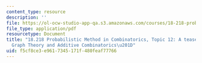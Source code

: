 ```yaml
---
content_type: resource
description: ''
file: https://ol-ocw-studio-app-qa.s3.amazonaws.com/courses/18-218-probabilistic-method-in-combinatorics-spring-2019/f5cf8ce3e9617345171f480feaf77766_MIT18_218S19_ch12.pdf
file_type: application/pdf
resourcetype: Document
title: "18.218 Probabilistic Method in Combinatorics, Topic 12: A teaser for \u201C\
  Graph Theory and Additive Combinatorics\u201D"
uid: f5cf8ce3-e961-7345-171f-480feaf77766
---
```


